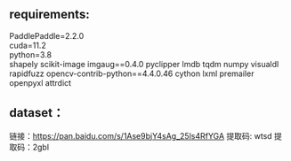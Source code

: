 requirements:  
----------
PaddlePaddle=2.2.0  
cuda=11.2  
python=3.8  
shapely
scikit-image
imgaug==0.4.0
pyclipper
lmdb
tqdm
numpy
visualdl
rapidfuzz
opencv-contrib-python==4.4.0.46
cython
lxml
premailer
openpyxl
attrdict



dataset：
-----------------
链接：https://pan.baidu.com/s/1Ase9bjY4sAg_25ls4RfYGA 提取码: wtsd
提取码：2gbl

